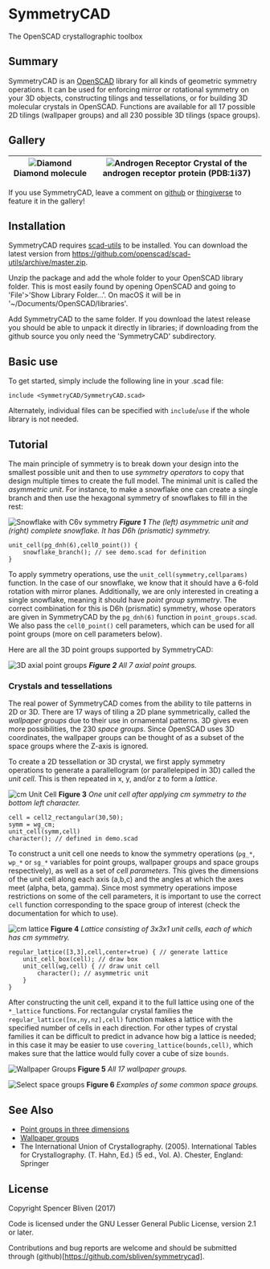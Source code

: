 # SymmetryCAD
The OpenSCAD crystallographic toolbox

## Summary

SymmetryCAD is an [OpenSCAD](http://www.openscad.org) library for all kinds of geometric symmetry operations. It can be used for enforcing mirror or rotational symmetry on your 3D objects, constructing tilings and tessellations, or for building 3D molecular crystals in OpenSCAD. Functions are available for all 17 possible 2D tilings (wallpaper groups) and all 230 possible 3D tilings (space groups).

## Gallery

![Diamond](doc/demo_diamond.png) Diamond molecule| ![Androgen Receptor](doc/demo_protein.png) Crystal of the androgen receptor protein (PDB:1i37)
--- | ---

If you use SymmetryCAD, leave a comment on [github](https://github.com/sbliven/symmetrycad/issues) or [thingiverse](http://www.thingiverse.com/spencer) to feature it in the gallery!

## Installation

SymmetryCAD requires [scad-utils](https://github.com/openscad/scad-utils) to be installed. You can download the latest version from https://github.com/openscad/scad-utils/archive/master.zip.

Unzip the package and add the whole folder to your OpenSCAD library folder. This is most easily found by opening OpenSCAD and going to 'File'>'Show Library Folder...'. On macOS it will be in '~/Documents/OpenSCAD/libraries'.

Add SymmetryCAD to the same folder. If you download the latest release you should be able to unpack it directly in libraries; if downloading from the github source you only need the 'SymmetryCAD' subdirectory.

## Basic use

To get started, simply include the following line in your .scad file:

```
include <SymmetryCAD/SymmetryCAD.scad>
```

Alternately, individual files can be specified with `include`/`use` if the whole library is not needed.

## Tutorial

The main principle of symmetry is to break down your design into the smallest possible unit and then to use *symmetry operators* to copy that design multiple times to create the full model. The minimal unit is called the *asymmetric unit*. For instance, to make a snowflake one can create a single branch and then use the hexagonal symmetry of snowflakes to fill in the rest:

![Snowflake with C6v symmetry](doc/demo_fig1ab.png)
_**Figure 1** The (left) asymmetric unit and (right) complete snowflake. It has D6h (prismatic) symmetry._

```
unit_cell(pg_dnh(6),cell0_point()) {
    snowflake_branch(); // see demo.scad for definition
}
```

To apply symmetry operations, use the `unit_cell(symmetry,cellparams)` function. In the case of our snowflake, we know that it should have a 6-fold rotation with mirror planes. Additionally, we are only interested in creating a single snowflake, meaning it should have *point group symmetry*. The correct combination for this is D6h (prismatic) symmetry, whose operators are given in SymmetryCAD by the `pg_dnh(6)` function in `point_groups.scad`. We also pass the `cell0_point()` cell parameters, which can be used for all point groups (more on cell parameters below).

Here are all the 3D point groups supported by SymmetryCAD:

![3D axial point groups](doc/demo_fig2.png)
_**Figure 2** All 7 axial point groups._

### Crystals and tessellations

The real power of SymmetryCAD comes from the ability to tile patterns in 2D or 3D. There are 17 ways of tiling a 2D plane symmetrically, called the *wallpaper groups* due to their use in ornamental patterns. 3D gives even more possibilities, the 230 *space groups*. Since OpenSCAD uses 3D coordinates, the wallpaper groups can be thought of as a subset of the space groups where the Z-axis is ignored.

To create a 2D tessellation or 3D crystal, we first apply symmetry operations to generate a parallellogram (or parallelepiped in 3D) called the *unit cell*. This is then repeated in x, y, and/or z to form a *lattice*.

![cm Unit Cell](doc/demo_fig3.png)
**Figure 3** *One unit cell after applying cm symmetry to the bottom left character.*

```
cell = cell2_rectangular(30,50);
symm = wg_cm;
unit_cell(symm,cell)
character(); // defined in demo.scad
```

To construct a unit cell one needs to know the symmetry operations (`pg_*`, `wp_*` or `sg_*` variables for point groups, wallpaper groups and space groups respectively), as well as a set of *cell parameters*. This gives the dimensions of the unit cell along each axis (a,b,c) and the angles at which the axes meet (alpha, beta, gamma). Since most symmetry operations impose restrictions on some of the cell parameters, it is important to use the correct `cell` function corresponding to the space group of interest (check the documentation for which to use).

![cm lattice](doc/demo_fig4.png)
**Figure 4** *Lattice consisting of 3x3x1 unit cells, each of which has cm symmetry.*

```
regular_lattice([3,3],cell,center=true) { // generate lattice
    unit_cell_box(cell); // draw box
    unit_cell(wg,cell) { // draw unit cell
        character(); // asymmetric unit
    }
}
```

After constructing the unit cell, expand it to the full lattice using one of the `*_lattice` functions. For rectangular crystal families the `regular_lattice([nx,ny,nz],cell)` function makes a lattice with the specified number of cells in each direction. For other types of crystal families it can be difficult to predict in advance how big a lattice is needed; in this case it may be easier to use `covering_lattice(bounds,cell)`, which makes sure that the lattice would fully cover a cube of size `bounds`.

![Wallpaper Groups](doc/demo_fig5.png)
**Figure 5** *All 17 wallpaper groups.*

![Select space groups](doc/demo_fig6.png)
**Figure 6** *Examples of some common space groups.*

## See Also
- [Point groups in three dimensions](https://en.wikipedia.org/wiki/Point_groups_in_three_dimensions#The_seven_infinite_series_of_axial_groups)
- [Wallpaper groups](https://en.wikipedia.org/wiki/List_of_planar_symmetry_groups#Wallpaper_groups)
- The International Union of Crystallography. (2005). International Tables for Crystallography. (T. Hahn, Ed.) (5 ed., Vol. A). Chester, England: Springer

## License

Copyright Spencer Bliven (2017)

Code is licensed under the GNU Lesser General Public License, version 2.1 or later.

Contributions and bug reports are welcome and should be submitted through (github)[https://github.com/sbliven/symmetrycad].
